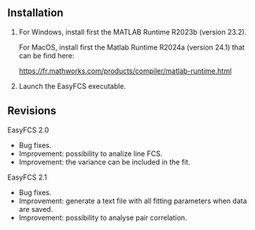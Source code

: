 Installation
------------

1) For Windows, install first the MATLAB Runtime R2023b (version 23.2).
   
   For MacOS, install first the Matlab Runtime R2024a (version 24.1) that can be find here:

   https://fr.mathworks.com/products/compiler/matlab-runtime.html

2) Launch the EasyFCS executable.


Revisions
---------

EasyFCS 2.0
- Bug fixes.
- Improvement: possibility to analize line FCS.
- Improvement: the variance can be included in the fit.

EasyFCS 2.1
- Bug fixes.
- Improvement: generate a text file with all fitting parameters when data are saved.
- Improvement: possibility to analyse pair correlation.

